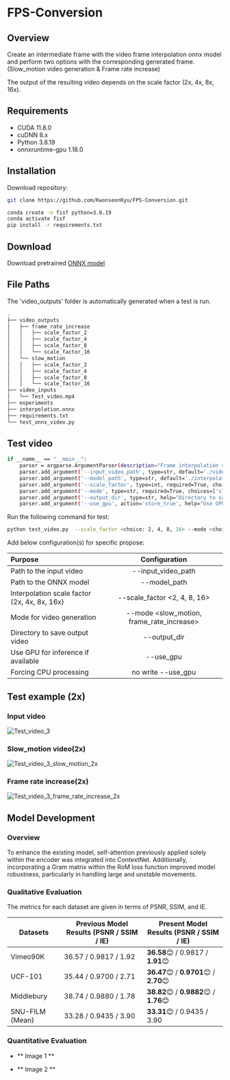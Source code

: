 # FPS-Conversion

## Overview
Create an intermediate frame with the video frame interpolation onnx model and perform two options with the corresponding generated frame. (Slow_motion video generation & Frame rate increase)

The output of the resulting video depends on the scale factor (2x, 4x, 8x, 16x).

## Requirements
- CUDA 11.8.0
- cuDNN 8.x
- Python 3.8.19
- onnxruntime-gpu 1.18.0

## Installation

Download repository:
```bash
git clone https://github.com/KwonseonKyu/FPS-Conversion.git
```

```bash
conda create -n fisf python=3.8.19
conda activate fisf
pip install -r requirements.txt
```

## Download 

Download pretrained [ONNX model](https://drive.google.com/file/d/1-MIVhCToz8_IKC1B9k47uHtg1cMNyXNO/view?usp=sharing)


## File Paths

The 'video_outputs' folder is automatically generated when a test is run.

```bash
.
├── video_outputs
│   ├── frame_rate_increase
│   │   ├── scale_factor_2
│   │   ├── scale_factor_4
│   │   ├── scale_factor_8
│   │   └── scale_factor_16
│   └── slow_motion
│   │   ├── scale_factor_2
│   │   ├── scale_factor_4
│   │   ├── scale_factor_8
│   │   └── scale_factor_16
├── video_inputs
│   └── Test_video.mp4
├── experiments
├── interpolation.onnx
├── requirements.txt
└── test_onnx_video.py
```

## Test video

```bash
if __name__ == "__main__":
    parser = argparse.ArgumentParser(description="Frame interpolation video generation")
    parser.add_argument('--input_video_path', type=str, default='./video_inputs/Test_video.mp4', help="Path to the input video")
    parser.add_argument('--model_path', type=str, default='./interpolation.onnx' , help="Path to the ONNX model")
    parser.add_argument('--scale_factor', type=int, required=True, choices=[2, 4, 8, 16], help='Interpolation scale factor (2x, 4x, 8x, 16x)')
    parser.add_argument('--mode', type=str, required=True, choices=['slow_motion', 'frame_rate_increase'], help="Mode for video generation")
    parser.add_argument('--output_dir', type=str, help="Directory to save the output video")
    parser.add_argument('--use_gpu', action='store_true', help="Use GPU for inference if available")
```

Run the following command for test:

```bash
python test_video.py  --scale_factor <choice: 2, 4, 8, 16> --mode <choice: slow_motion, frame_rate_increase> --use_gpu <If you use cpu, you don't have to write it>
```


Add below configuration(s) for specific propose:

| Purpose                                                                                          |                                    Configuration                                     |
|:-------------------------------------------------------------------------------------------------|:------------------------------------------------------------------------------------:|
| Path to the input video                                                                          |                                 --input_video_path                                   |        
| Path to the ONNX model                                                                           |                                    --model_path                                      |
| Interpolation scale factor (2x, 4x, 8x, 16x)                                                     |                             --scale_factor <2, 4, 8, 16>                             |      
| Mode for video generation                                                                        |                        --mode <slow_motion, frame_rate_increase>                     |              
| Directory to save output video                                                                   |                                    --output_dir                                      |
| Use GPU for inference if available                                                               |                                      --use_gpu                                       |
| Forcing CPU processing                                                                           |                                  no write --use_gpu                                  |



## Test example (2x)

### Input video
![Test_video_3](https://github.com/user-attachments/assets/8c25817a-3cdd-4c5f-ba6d-13286b3ca9be)


### Slow_motion video(2x)
![Test_video_3_slow_motion_2x](https://github.com/user-attachments/assets/bc5ff3d4-6d05-483e-8798-d6db84d82a91)


### Frame rate increase(2x)
![Test_video_3_frame_rate_increase_2x](https://github.com/user-attachments/assets/231c1053-f9e7-4da0-be2c-5f34895066ae)


## Model Development

### Overview
To enhance the existing model, self-attention previously applied solely within the encoder was integrated into ContextNet. 
Additionally, incorporating a Gram matrix within the RoM loss function improved model robustness, particularly in handling large and unstable movements.

### Qualitative Evaluation

The metrics for each dataset are given in terms of PSNR, SSIM, and IE.

| Datasets    | Previous Model Results (PSNR / SSIM / IE) | Present Model Results (PSNR / SSIM / IE) |
|-------------|-------------------------------------------|-------------------------------------------|
| Vimeo90K    |          36.57 / 0.9817 / 1.92            |            **36.58**😊 / 0.9817 / **1.91**😊          |
| UCF-101     |          35.44 / 0.9700 / 2.71            |            **36.47**😊 / **0.9701**😊 / **2.70**😊          |
| Middlebury  |          38.74 / 0.9880 / 1.78            |            **38.82**😊 / **0.9882**😊 / **1.76**😊          |
| SNU-FILM (Mean) |          33.28 / 0.9435 / 3.90            |            **33.31**😊 / 0.9435 / 3.90         |


### Quantitative Evaluation

- ** Image 1 **

- ** Image 2 **
